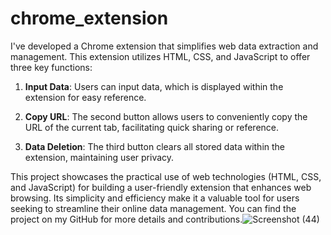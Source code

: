 # chrome_extension
I've developed a Chrome extension that simplifies web data extraction and management. This extension utilizes HTML, CSS, and JavaScript to offer three key functions:

1. **Input Data**: Users can input data, which is displayed within the extension for easy reference.

2. **Copy URL**: The second button allows users to conveniently copy the URL of the current tab, facilitating quick sharing or reference.

3. **Data Deletion**: The third button clears all stored data within the extension, maintaining user privacy.

This project showcases the practical use of web technologies (HTML, CSS, and JavaScript) for building a user-friendly extension that enhances web browsing. Its simplicity and efficiency make it a valuable tool for users seeking to streamline their online data management. You can find the project on my GitHub for more details and contributions.![Screenshot (44)](https://github.com/HarshavardhanPuchakayala/chrome_extension/assets/85436195/5b231c48-6a8d-44f7-8742-29d6e1fadae8)
